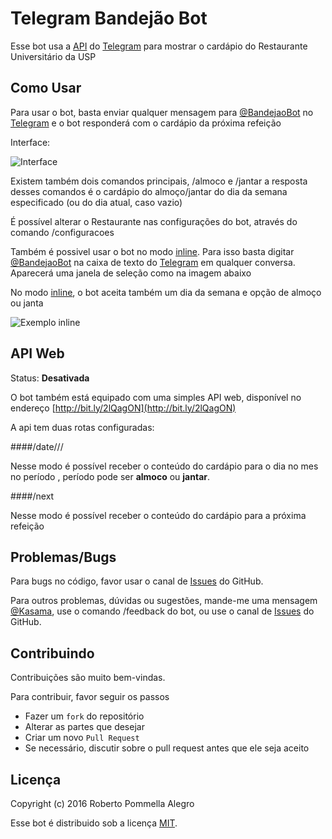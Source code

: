 Telegram Bandejão Bot
=====================

Esse bot usa a [API][1] do [Telegram][2] para mostrar o cardápio do Restaurante Universitário da USP

Como Usar
---------

Para usar o bot, basta enviar qualquer mensagem para [@BandejaoBot][3] no [Telegram][2] e o bot responderá com o cardápio da próxima refeição

Interface:

![Interface][5]

Existem também dois comandos principais, /almoco <Dia da Semana> e /jantar <Dia da Semana> a resposta desses comandos é o cardápio do almoço/jantar do dia da semana especificado (ou do dia atual, caso vazio)

É possível alterar o Restaurante nas configurações do bot, através do comando /configuracoes

Também é possivel usar o bot no modo [inline][4]. Para isso basta digitar [@BandejaoBot][3] na caixa de texto do [Telegram][2] em qualquer conversa. Aparecerá uma janela de seleção como na imagem abaixo

No modo [inline][4], o bot aceita também um dia da semana e opção de almoço ou janta
 
![Exemplo inline][5]

API Web
-------

Status: **Desativada**

O bot também está equipado com uma simples API web, disponível no endereço [http://bit.ly/2lQagON](http://bit.ly/2lQagON)

A api tem duas rotas configuradas:

####/date/<dia>/<mes>/<periodo>

Nesse modo é possível receber o conteúdo do cardápio para o dia <dia> no mes <mes> no período <periodo>, período pode ser __almoco__ ou __jantar__.

####/next

Nesse modo é possível receber o conteúdo do cardápio para a próxima refeição

Problemas/Bugs
--------------

Para bugs no código, favor usar o canal de [Issues][7] do GitHub.

Para outros problemas, dúvidas ou sugestões, mande-me uma mensagem [@Kasama][8], use o comando /feedback do bot, ou use o canal de [Issues][7] do GitHub.

Contribuindo
------------

Contribuições são muito bem-vindas.

Para contribuir, favor seguir os passos

- Fazer um `fork` do repositório
- Alterar as partes que desejar
- Criar um novo `Pull Request`
- Se necessário, discutir sobre o pull request antes que ele seja aceito

Licença
-------
Copyright (c) 2016 Roberto Pommella Alegro  

Esse bot é distribuido sob a licença [MIT][9].

[1]: https://core.telegram.org/bots/api
[2]: https://telegram.org/
[3]: https://t.me/BandejaoBot
[4]: https://core.telegram.org/bots/inline
[5]: img/inlineEx1.png
[6]: img/interface.png
[7]: https://github.com/Kasama/bandejao-bot/issues
[8]: http://telegram.me/Kasama
[9]: https://opensource.org/licenses/MIT


